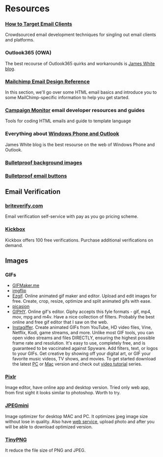 # Resources

### [How to Target Email Clients](https://howtotarget.email/)
Crowdsourced email development techniques for singling out email clients and platforms.

### Outlook365 (OWA)
The best recourse of Outlook365 quirks and workarounds is [James White blog](https://blog.jmwhite.co.uk/2014/07/22/office-365-quirks-for-email-designers/).

### [Mailchimp Email Design Reference](http://templates.mailchimp.com/)
In this section, we'll go over some HTML email basics and introduce you to some MailChimp-specific information to help you get started.

### [Campaign Monitor](https://www.campaignmonitor.com/dev-resources/) email developer resources and guides
Tools for coding HTML emails and guide to template language

### Everything about [Windows Phone and Outlook](https://blog.jmwhite.co.uk/email-development/)
James White blog is the best resourse on the web of Windows Phone and Outlook.

### [Bulletproof background images](https://backgrounds.cm/)

### [Bulletproof email buttons](https://buttons.cm/)


## Email Verification

### [briteverify.com](http://www.briteverify.com/)
Email verification self-service with pay as you go pricing scheme.

### [Kickbox](https://kickbox.io/email-verification)
Kickbox offers 100 free verifications. Purchase additional verifications on demand.


## Images

### GIFs
- [GIFMaker.me](http://gifmaker.me/)
- [imgflip](https://imgflip.com/images-to-gif)
- [Ezgif](http://ezgif.com/). Online animated gif maker and editor. Upload and edit images for free. Create, crop, resize, optimize and split animated gifs with ease.
- [picasion](http://picasion.com/get-photo)
- [GIPHY](http://giphy.com/). Online gif's editor. Giphy accepts this fyle formats - gif, mp4, mov, mpg and m4v. Have a nice collection of filters. Probably the best online and free gif editor that I saw on the web.
- [Instagiffer](http://instagiffer.com/). Create animated GIFs from YouTube, HD video files, Vine, Netflix, Kodi, game streams, and more. Unlike most GIF tools, you can open video streams and files DIRECTLY, ensuring the highest possible frame rate and resolution. It's easy to use, completely free, and is guaranteed to be vaccinated against Spyware. Add filters, text, or logos to your GIFs. Get creative by showing off your digital art, or GIF your favorite music videos, TV shows, and movies. To get started download the latest [PC](http://instagiffer.com/) or [Mac](http://instagiffer.com/) version and check out [video tutorial](https://www.youtube.com/playlist?list=PLAKf1S0sDJDhNbEbIkgBIBqWDrOXzcSUe) series.

### [Pixlr](https://pixlr.com/)
Image editor, have online app and desktop version. Tried only web app, from first sight it looks similar to photoshop. Worth to try.

### [JPEGmini](http://www.jpegmini.com/)
Image optimizer for desktop MAC and PC. It optimizes jpeg image size without lose in quality. Also have [web service](http://www.jpegmini.com/), upload photo and after you will be able to download optimized version.

### [TinyPNG](https://tinypng.com/)
It reduce the file size of PNG and JPEG.
